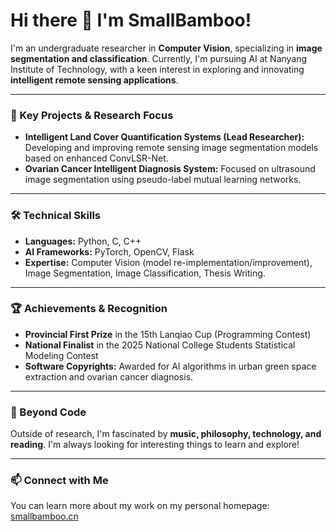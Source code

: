 # Hi there 👋 I'm SmallBamboo!

I'm an undergraduate researcher in **Computer Vision**, specializing in **image segmentation and classification**. Currently, I'm pursuing AI at Nanyang Institute of Technology, with a keen interest in exploring and innovating **intelligent remote sensing applications**.

---

### 🚀 Key Projects & Research Focus

* **Intelligent Land Cover Quantification Systems (Lead Researcher):** Developing and improving remote sensing image segmentation models based on enhanced ConvLSR-Net.
* **Ovarian Cancer Intelligent Diagnosis System:** Focused on ultrasound image segmentation using pseudo-label mutual learning networks.

---

### 🛠️ Technical Skills

* **Languages:** Python, C, C++
* **AI Frameworks:** PyTorch, OpenCV, Flask
* **Expertise:** Computer Vision (model re-implementation/improvement), Image Segmentation, Image Classification, Thesis Writing.

---

### 🏆 Achievements & Recognition

* **Provincial First Prize** in the 15th Lanqiao Cup (Programming Contest)
* **National Finalist** in the 2025 National College Students Statistical Modeling Contest
* **Software Copyrights:** Awarded for AI algorithms in urban green space extraction and ovarian cancer diagnosis.

---

### 🌱 Beyond Code

Outside of research, I'm fascinated by **music, philosophy, technology, and reading**. I'm always looking for interesting things to learn and explore!

---

### 📫 Connect with Me

You can learn more about my work on my personal homepage: [smallbamboo.cn](https://www.smallbamboo.cn/)
